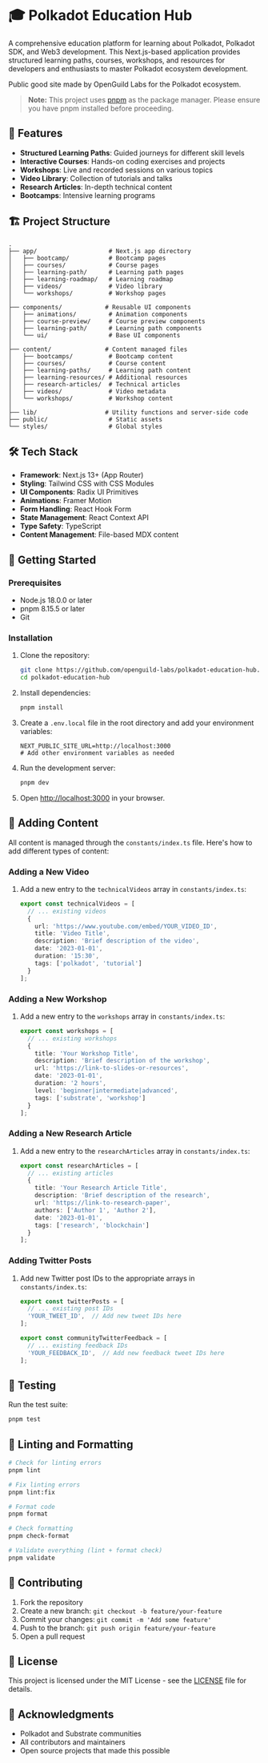 # 🎓 Polkadot Education Hub


A comprehensive education platform for learning about Polkadot, Polkadot SDK, and Web3 development. This Next.js-based application provides structured learning paths, courses, workshops, and resources for developers and enthusiasts to master Polkadot ecosystem development.

Public good site made by OpenGuild Labs for the Polkadot ecosystem.

> **Note:** This project uses [pnpm](https://pnpm.io/) as the package manager. Please ensure you have pnpm installed before proceeding.

## 🚀 Features

- **Structured Learning Paths**: Guided journeys for different skill levels
- **Interactive Courses**: Hands-on coding exercises and projects
- **Workshops**: Live and recorded sessions on various topics
- **Video Library**: Collection of tutorials and talks
- **Research Articles**: In-depth technical content
- **Bootcamps**: Intensive learning programs

## 🏗️ Project Structure

```
.
├── app/                    # Next.js app directory
│   ├── bootcamp/           # Bootcamp pages
│   ├── courses/            # Course pages
│   ├── learning-path/      # Learning path pages
│   ├── learning-roadmap/   # Learning roadmap
│   ├── videos/             # Video library
│   └── workshops/          # Workshop pages
│
├── components/            # Reusable UI components
│   ├── animations/         # Animation components
│   ├── course-preview/     # Course preview components
│   ├── learning-path/      # Learning path components
│   └── ui/                 # Base UI components
│
├── content/               # Content managed files
│   ├── bootcamps/          # Bootcamp content
│   ├── courses/            # Course content
│   ├── learning-paths/     # Learning path content
│   ├── learning-resources/ # Additional resources
│   ├── research-articles/  # Technical articles
│   ├── videos/             # Video metadata
│   └── workshops/          # Workshop content
│
├── lib/                   # Utility functions and server-side code
├── public/                 # Static assets
└── styles/                 # Global styles
```

## 🛠️ Tech Stack

- **Framework**: Next.js 13+ (App Router)
- **Styling**: Tailwind CSS with CSS Modules
- **UI Components**: Radix UI Primitives
- **Animations**: Framer Motion
- **Form Handling**: React Hook Form
- **State Management**: React Context API
- **Type Safety**: TypeScript
- **Content Management**: File-based MDX content

## 🚀 Getting Started

### Prerequisites

- Node.js 18.0.0 or later
- pnpm 8.15.5 or later
- Git

### Installation

1. Clone the repository:
   ```bash
   git clone https://github.com/openguild-labs/polkadot-education-hub.git
   cd polkadot-education-hub
   ```

2. Install dependencies:
   ```bash
   pnpm install
   ```

3. Create a `.env.local` file in the root directory and add your environment variables:
   ```env
   NEXT_PUBLIC_SITE_URL=http://localhost:3000
   # Add other environment variables as needed
   ```

4. Run the development server:
   ```bash
   pnpm dev
   ```

5. Open [http://localhost:3000](http://localhost:3000) in your browser.

## 📝 Adding Content

All content is managed through the `constants/index.ts` file. Here's how to add different types of content:

### Adding a New Video

1. Add a new entry to the `technicalVideos` array in `constants/index.ts`:
   ```typescript
   export const technicalVideos = [
     // ... existing videos
     { 
       url: 'https://www.youtube.com/embed/YOUR_VIDEO_ID',
       title: 'Video Title',
       description: 'Brief description of the video',
       date: '2023-01-01',
       duration: '15:30',
       tags: ['polkadot', 'tutorial']
     }
   ];
   ```

### Adding a New Workshop

1. Add a new entry to the `workshops` array in `constants/index.ts`:
   ```typescript
   export const workshops = [
     // ... existing workshops
     {
       title: 'Your Workshop Title',
       description: 'Brief description of the workshop',
       url: 'https://link-to-slides-or-resources',
       date: '2023-01-01',
       duration: '2 hours',
       level: 'beginner|intermediate|advanced',
       tags: ['substrate', 'workshop']
     }
   ];
   ```

### Adding a New Research Article

1. Add a new entry to the `researchArticles` array in `constants/index.ts`:
   ```typescript
   export const researchArticles = [
     // ... existing articles
     {
       title: 'Your Research Article Title',
       description: 'Brief description of the research',
       url: 'https://link-to-research-paper',
       authors: ['Author 1', 'Author 2'],
       date: '2023-01-01',
       tags: ['research', 'blockchain']
     }
   ];
   ```

### Adding Twitter Posts

1. Add new Twitter post IDs to the appropriate arrays in `constants/index.ts`:
   ```typescript
   export const twitterPosts = [
     // ... existing post IDs
     'YOUR_TWEET_ID',  // Add new tweet IDs here
   ];
   
   export const communityTwitterFeedback = [
     // ... existing feedback IDs
     'YOUR_FEEDBACK_ID',  // Add new feedback tweet IDs here
   ];
   ```

## 🧪 Testing

Run the test suite:

```bash
pnpm test
```

## 🧹 Linting and Formatting

```bash
# Check for linting errors
pnpm lint

# Fix linting errors
pnpm lint:fix

# Format code
pnpm format

# Check formatting
pnpm check-format

# Validate everything (lint + format check)
pnpm validate
```

## 🤝 Contributing

1. Fork the repository
2. Create a new branch: `git checkout -b feature/your-feature`
3. Commit your changes: `git commit -m 'Add some feature'`
4. Push to the branch: `git push origin feature/your-feature`
5. Open a pull request

## 📄 License

This project is licensed under the MIT License - see the [LICENSE](LICENSE) file for details.

## 🙏 Acknowledgments

- Polkadot and Substrate communities
- All contributors and maintainers
- Open source projects that made this possible
